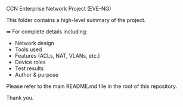 CCN Enterprise Network Project (EVE-NG)

This folder contains a high-level summary of the project.

➡ For complete details including:
- Network design
- Tools used
- Features (ACLs, NAT, VLANs, etc.)
- Device roles
- Test results
- Author & purpose

Please refer to the main README.md file in the root of this repository.

Thank you.